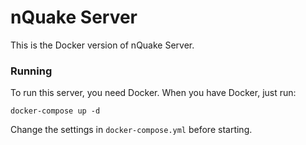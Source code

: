 # nQuake Server

This is the Docker version of nQuake Server.

### Running

To run this server, you need Docker. When you have Docker, just run:

```
docker-compose up -d
```

Change the settings in `docker-compose.yml` before starting.
